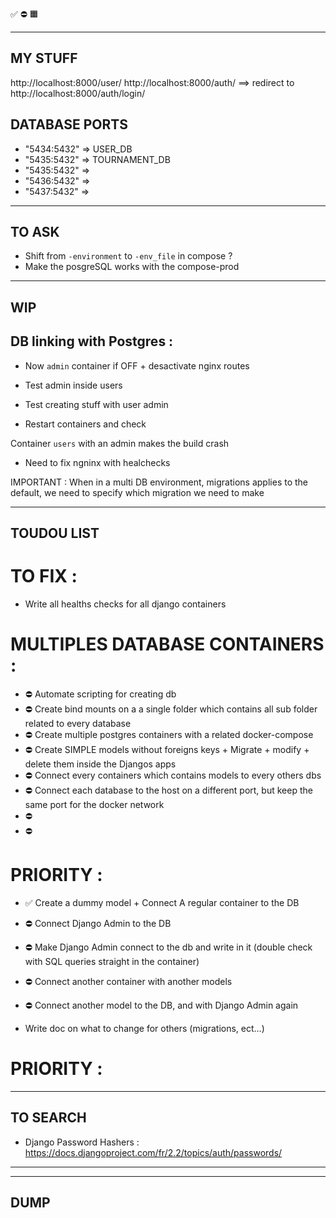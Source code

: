 ✅
⛔
🟧 

--------------------------------------------------------------------------------
MY STUFF
--------------------------------------------------------------------------------
http://localhost:8000/user/
http://localhost:8000/auth/  ==>  redirect to http://localhost:8000/auth/login/



## DATABASE PORTS

- "5434:5432"  => USER_DB
- "5435:5432"  => TOURNAMENT_DB
- "5435:5432"  => 
- "5436:5432"  => 
- "5437:5432"  => 


--------------------------------------------------------------------------------
TO ASK
--------------------------------------------------------------------------------


- Shift from `-environment` to `-env_file` in compose ?
- Make the posgreSQL works with the compose-prod

--------------------------------------------------------------------------------
WIP
--------------------------------------------------------------------------------
## DB linking with Postgres :

- Now `admin` container if OFF + desactivate nginx routes

- Test admin inside users
- Test creating stuff with user admin
- Restart containers and check


Container `users` with an admin makes the build crash
- Need to fix ngninx with healchecks

IMPORTANT :
When in a multi DB environment, migrations applies to the default, we need to specify which migration we need to make

--------------------------------------------------------------------------------
TOUDOU LIST
--------------------------------------------------------------------------------
# TO FIX :
- Write all healths checks for all django containers

# MULTIPLES DATABASE CONTAINERS :

- ⛔ Automate scripting for creating db
- ⛔ Create bind mounts on a a single folder which contains all sub folder related to every database
- ⛔ Create multiple postgres containers with a related docker-compose
- ⛔ Create SIMPLE models without foreigns keys + Migrate + modify + delete them inside the Djangos apps
- ⛔ Connect every containers which contains models to every others dbs
- ⛔ Connect each database to the host on a different port, but keep the same port for the docker network
- ⛔ 
- ⛔ 


# PRIORITY :
- ✅ Create a dummy model + Connect A regular container to the DB
- ⛔ Connect Django Admin to the DB
- ⛔ Make Django Admin connect to the db and write in it (double check with SQL queries straight in the container)
- ⛔ Connect another container with another models
- ⛔ Connect another model to the DB, and with Django Admin again

- Write doc on what to change for others (migrations, ect...)

# PRIORITY :

--------------------------------------------------------------------------------
TO SEARCH
--------------------------------------------------------------------------------
- Django Password Hashers : https://docs.djangoproject.com/fr/2.2/topics/auth/passwords/

--------------------------------------------------------------------------------





--------------------------------------------------------------------------------
DUMP
--------------------------------------------------------------------------------
